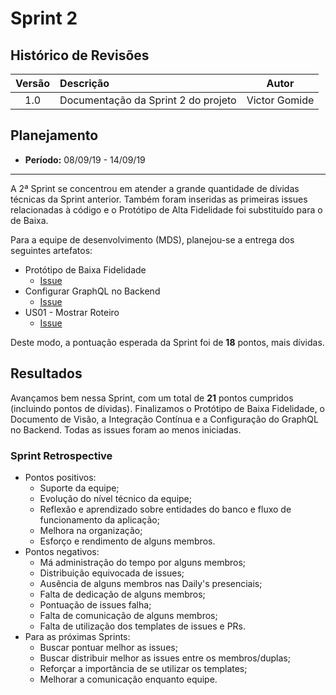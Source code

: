 # Sprint 2

## Histórico de Revisões

|Versão|Descrição|Autor|
|:----:|:--------|:---:|
|1.0|Documentação da Sprint 2 do projeto|Victor Gomide|

## Planejamento
* **Período:** 08/09/19 - 14/09/19

***

A 2ª Sprint se concentrou em atender a grande quantidade de dívidas técnicas da Sprint anterior. Também foram inseridas as primeiras issues relacionadas à código e o Protótipo de Alta Fidelidade foi substituído para o de Baixa.

Para a equipe de desenvolvimento (MDS), planejou-se a entrega dos seguintes artefatos:

* Protótipo de Baixa Fidelidade
    - [Issue](https://github.com/fga-eps-mds/2019.2-Vsign/issues/36)
* Configurar GraphQL no Backend
    - [Issue](https://github.com/fga-eps-mds/2019.2-Vsign/issues/37)
* US01 - Mostrar Roteiro
    - [Issue](https://github.com/fga-eps-mds/2019.2-Vsign/issues/39)

Deste modo, a pontuação esperada da Sprint foi de **18** pontos, mais dívidas.

## Resultados

Avançamos bem nessa Sprint, com um total de **21** pontos cumpridos (incluindo pontos de dívidas). Finalizamos o Protótipo de Baixa Fidelidade, o Documento de Visão, a Integração Contínua e a Configuração do GraphQL no Backend. Todas as issues foram ao menos iniciadas.

### Sprint Retrospective

* Pontos positivos:
    - Suporte da equipe;
    - Evolução do nível técnico da equipe;
    - Reflexão e aprendizado sobre entidades do banco e fluxo de funcionamento da aplicação;
    - Melhora na organização;
    - Esforço e rendimento de alguns membros.
* Pontos negativos:
    - Má administração do tempo por alguns membros;
    - Distribuição equivocada de issues;
    - Ausência de alguns membros nas Daily's presenciais;
    - Falta de dedicação de alguns membros;
    - Pontuação de issues falha;
    - Falta de comunicação de alguns membros;
    - Falta de utilização dos templates de issues e PRs.
* Para as próximas Sprints:
    - Buscar pontuar melhor as issues;
    - Buscar distribuir melhor as issues entre os membros/duplas;
    - Reforçar a importância de se utilizar os templates;
    - Melhorar a comunicação enquanto equipe.